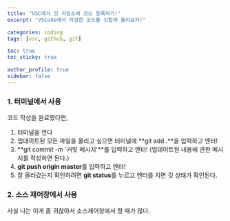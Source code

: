 ```yaml
---
title: "VSC에서 깃 저장소에 코드 등록하기!"
excerpt: "VSCode에서 작성한 코드를 깃헙에 올려보자!"

categories: coding
tags: [vsc, github, git]

toc: true
toc_sticky: true

author_profile: true
sidebar: false
---
```


### 1. 터미널에서 사용
코드 작성을 완료했다면,

1. 터미널을 연다
2. 업데이트된 모든 파일을 올리고 싶으면 터미널에 **git add .**을 입력하고 엔터!
3. **git commit -m '커밋 메시지'**를 입력하고 엔터! (업데이트된 내용에 관한 메시지를 작성하면 된다.)
4. **git push origin master**를 입력하고 엔터!
5. 잘 올라갔는지 확인하려면 **git status**를 누르고 엔터를 치면 깃 상태가 확인된다.


### 2. 소스 제어창에서 사용
사실 나는 이게 좀 귀찮아서 소스제어창에서 할 때가 많다.